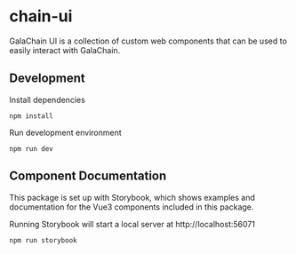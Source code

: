 # chain-ui

GalaChain UI is a collection of custom web components that can be used to easily interact with GalaChain.

## Development

Install dependencies

```
npm install
```

Run development environment

```
npm run dev
```

## Component Documentation

This package is set up with Storybook, which shows examples and documentation for the Vue3 components included in this package.

Running Storybook will start a local server at http://localhost:56071

```
npm run storybook
```
